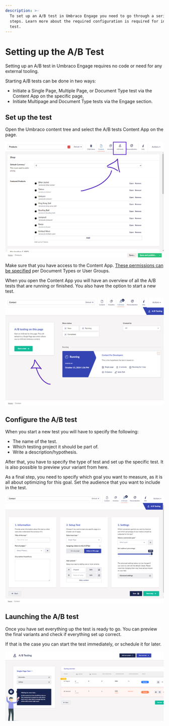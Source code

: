 ```yaml
---
description: >-
  To set up an A/B test in Umbraco Engage you need to go through a series of
  steps. Learn more about the required configuration is required for initating a
  test.
---
```


# Setting up the A/B Test

Setting up an A/B test in Umbraco Engage requires no code or need for any external tooling.

Starting A/B tests can be done in two ways:

* Initiate a Single Page, Multiple Page, or Document Type test via the Content App on the specific page,
* Initiate Multipage and Document Type tests via the Engage section.

## Set up the test

Open the Umbraco content tree and select the A/B tests Content App on the page.

![You can find the A/B Tests Content App on each of the content items in the Content section.](../../.gitbook/assets/engage-a-b-test-content-app.png)

Make sure that you have access to the Content App. [These permissions can be specified](../settings/permissions.md) per Document Types or User Groups.

When you open the Content App you will have an overview of all the A/B tests that are running or finished. You also have the option to start a new test.

![Use the A/B Tests Content App to get an overview of running tests and start new ones.](../../.gitbook/assets/engage-a-b-test-content-app-overview.png)

## Configure the A/B test

When you start a new test you will have to specify the following:

* The name of the test.
* Which testing project it should be part of.
* Write a description/hypothesis.

After that, you have to specify the type of test and set up the specific test. It is also possible to preview your variant from here.

As a final step, you need to specify which goal you want to measure, as it is all about optimizing for this goal. Set the audience that you want to include in the test.

![An overview of all the configuration options available when setting up an A/B test.](../../.gitbook/assets/engage-a-b-test-test-setup.png)

## Launching the A/B test

Once you have set everything up the test is ready to go. You can preview the final variants and check if everything set up correct.

If that is the case you can start the test immediately, or schedule it for later.

![Launch the test right away, or schedule it to start at a later point.](../../.gitbook/assets/engage-ab-test-launch.png)
